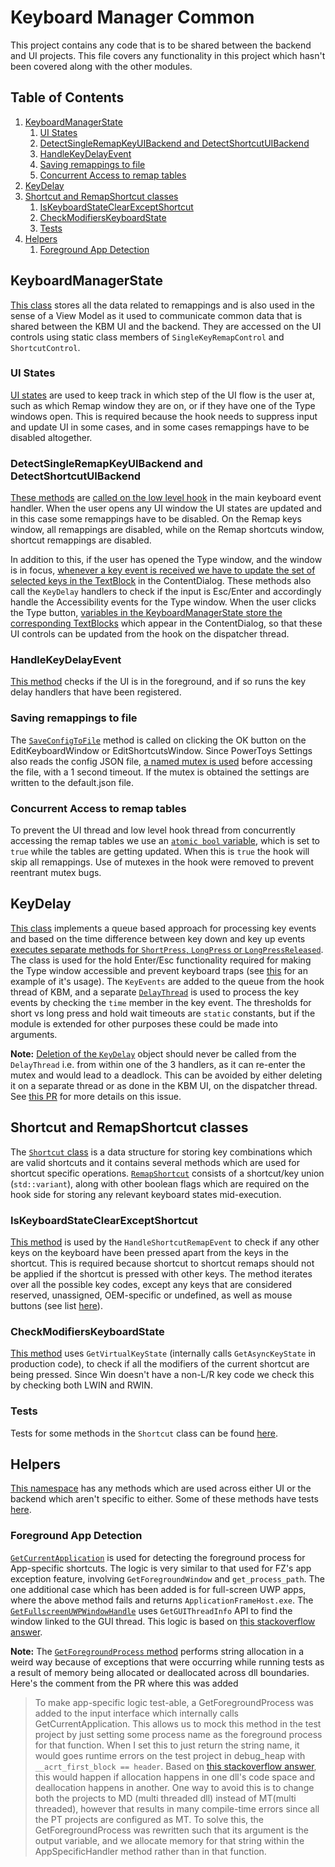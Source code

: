 # Keyboard Manager Common
This project contains any code that is to be shared between the backend and UI projects. This file covers any functionality in this project which hasn't been covered along with the other modules.

## Table of Contents
1. [KeyboardManagerState](#KeyboardManagerState)
    1. [UI States](#UI-States)
    2. [DetectSingleRemapKeyUIBackend and DetectShortcutUIBackend](#DetectSingleRemapKeyUIBackend-and-DetectShortcutUIBackend)
    3. [HandleKeyDelayEvent](#HandleKeyDelayEvent)
    4. [Saving remappings to file](#Saving-remappings-to-file)
    5. [Concurrent Access to remap tables](#Concurrent-Access-to-remap-tables)
2. [KeyDelay](#KeyDelay)
3. [Shortcut and RemapShortcut classes](#Shortcut-and-RemapShortcut-classes)
    1. [IsKeyboardStateClearExceptShortcut](#IsKeyboardStateClearExceptShortcut)
    2. [CheckModifiersKeyboardState](#CheckModifiersKeyboardState)
    3. [Tests](#Tests)
4. [Helpers](#Helpers)
    1. [Foreground App Detection](#Foreground-App-Detection)

## KeyboardManagerState
[This class](https://github.com/microsoft/PowerToys/blob/main/src/modules/keyboardmanager/common/KeyboardManagerState.cpp) stores all the data related to remappings and is also used in the sense of a View Model as it used to communicate common data that is shared between the KBM UI and the backend. They are accessed on the UI controls using static class members of `SingleKeyRemapControl` and `ShortcutControl`.

### UI States
[UI states](https://github.com/microsoft/PowerToys/blob/b80578b1b9a4b24c9945bddac33c771204280107/src/modules/keyboardmanager/common/KeyboardManagerState.h#L27-L42) are used to keep track in which step of the UI flow is the user at, such as which Remap window they are on, or if they have one of the Type windows open. This is required because the hook needs to suppress input and update UI in some cases, and in some cases remappings have to be disabled altogether.

### DetectSingleRemapKeyUIBackend and DetectShortcutUIBackend
[These methods](https://github.com/microsoft/PowerToys/blob/b80578b1b9a4b24c9945bddac33c771204280107/src/modules/keyboardmanager/common/KeyboardManagerState.cpp#L374-L446) are [called on the low level hook](https://github.com/microsoft/PowerToys/blob/b80578b1b9a4b24c9945bddac33c771204280107/src/modules/keyboardmanager/dll/dllmain.cpp#L399-L408) in the main keyboard event handler. When the user opens any UI window the UI states are updated and in this case some remappings have to be disabled. On the Remap keys window, all remappings are disabled, while on the Remap shortcuts window, shortcut remappings are disabled. 

In addition to this, if the user has opened the Type window, and the window is in focus, [whenever a key event is received we have to update the set of selected keys in the TextBlock](https://github.com/microsoft/PowerToys/blob/b80578b1b9a4b24c9945bddac33c771204280107/src/modules/keyboardmanager/common/KeyboardManagerState.cpp#L266-L329) in the ContentDialog. These methods also call the `KeyDelay` handlers to check if the input is Esc/Enter and accordingly handle the Accessibility events for the Type window. When the user clicks the Type button, [variables in the KeyboardManagerState store the corresponding TextBlocks](https://github.com/microsoft/PowerToys/blob/b80578b1b9a4b24c9945bddac33c771204280107/src/modules/keyboardmanager/ui/SingleKeyRemapControl.cpp#L375-L376) which appear in the ContentDialog, so that these UI controls can be updated from the hook on the dispatcher thread.

### HandleKeyDelayEvent
[This method](https://github.com/microsoft/PowerToys/blob/b80578b1b9a4b24c9945bddac33c771204280107/src/modules/keyboardmanager/common/KeyboardManagerState.cpp#L482-L498) checks if the UI is in the foreground, and if so runs the key delay handlers that have been registered.

### Saving remappings to file
The [`SaveConfigToFile`](https://github.com/microsoft/PowerToys/blob/b80578b1b9a4b24c9945bddac33c771204280107/src/modules/keyboardmanager/common/KeyboardManagerState.cpp#L500-L607) method is called on clicking the OK button on the EditKeyboardWindow or EditShortcutsWindow. Since PowerToys Settings also reads the config JSON file, [a named mutex is used](https://github.com/microsoft/PowerToys/blob/b80578b1b9a4b24c9945bddac33c771204280107/src/modules/keyboardmanager/common/KeyboardManagerState.cpp#L582-L600) before accessing the file, with a 1 second timeout. If the mutex is obtained the settings are written to the default.json file.

### Concurrent Access to remap tables
To prevent the UI thread and low level hook thread from concurrently accessing the remap tables we use an [`atomic bool` variable](https://github.com/microsoft/PowerToys/blob/b80578b1b9a4b24c9945bddac33c771204280107/src/modules/keyboardmanager/common/KeyboardManagerState.h#L91-L92), which is set to `true` while the tables are getting updated. When this is `true` the hook will skip all remappings. Use of mutexes in the hook were removed to prevent reentrant mutex bugs.

## KeyDelay
[This class](https://github.com/microsoft/PowerToys/blob/main/src/modules/keyboardmanager/common/KeyDelay.cpp) implements a queue based approach for processing key events and based on the time difference between key down and key up events [executes separate methods for `ShortPress`, `LongPress` or `LongPressReleased`](https://github.com/microsoft/PowerToys/blob/b80578b1b9a4b24c9945bddac33c771204280107/src/modules/keyboardmanager/common/KeyDelay.h#L69-L72). The class is used for the hold Enter/Esc functionality required for making the Type window accessible and prevent keyboard traps (see [this](https://github.com/microsoft/PowerToys/blob/b80578b1b9a4b24c9945bddac33c771204280107/src/modules/keyboardmanager/ui/SingleKeyRemapControl.cpp#L273-L292) for an example of it's usage). The `KeyEvents` are added to the queue from the hook thread of KBM, and a separate [`DelayThread`](https://github.com/microsoft/PowerToys/blob/b80578b1b9a4b24c9945bddac33c771204280107/src/modules/keyboardmanager/common/KeyDelay.cpp#L142-L166) is used to process the key events by checking the `time` member in the key event. The thresholds for short vs long press and hold wait timeouts are `static` constants, but if the module is extended for other purposes these could be made into arguments.

**Note:** [Deletion of the `KeyDelay`](https://github.com/microsoft/PowerToys/blob/b80578b1b9a4b24c9945bddac33c771204280107/src/modules/keyboardmanager/common/KeyDelay.cpp#L4-L12) object should never be called from the `DelayThread` i.e. from within one of the 3 handlers, as it can re-enter the mutex and would lead to a deadlock. This can be avoided by either deleting it on a separate thread or as done in the KBM UI, on the dispatcher thread. See [this PR](https://github.com/microsoft/PowerToys/pull/6959#issue-496583547) for more details on this issue.

## Shortcut and RemapShortcut classes
The [`Shortcut` class](https://github.com/microsoft/PowerToys/blob/main/src/modules/keyboardmanager/common/Shortcut.h) is a data structure for storing key combinations which are valid shortcuts and it contains several methods which are used for shortcut specific operations. [`RemapShortcut`](https://github.com/microsoft/PowerToys/blob/main/src/modules/keyboardmanager/common/RemapShortcut.h) consists of a shortcut/key union (`std::variant`), along with other boolean flags which are required on the hook side for storing any relevant keyboard states mid-execution.

### IsKeyboardStateClearExceptShortcut
[This method](https://github.com/microsoft/PowerToys/blob/b80578b1b9a4b24c9945bddac33c771204280107/src/modules/keyboardmanager/common/Shortcut.cpp#L665-L813) is used by the `HandleShortcutRemapEvent` to check if any other keys on the keyboard have been pressed apart from the keys in the shortcut. This is required because shortcut to shortcut remaps should not be applied if the shortcut is pressed with other keys. The method iterates over all the possible key codes, except any keys that are considered reserved, unassigned, OEM-specific or undefined, as well as mouse buttons (see list [here](https://github.com/microsoft/PowerToys/blob/b80578b1b9a4b24c9945bddac33c771204280107/src/modules/keyboardmanager/common/Shortcut.cpp#L628-L663)).

### CheckModifiersKeyboardState
[This method](https://github.com/microsoft/PowerToys/blob/b80578b1b9a4b24c9945bddac33c771204280107/src/modules/keyboardmanager/common/Shortcut.cpp#L517-L614) uses `GetVirtualKeyState` (internally calls `GetAsyncKeyState` in production code), to check if all the modifiers of the current shortcut are being pressed. Since Win doesn't have a non-L/R key code we check this by checking both LWIN and RWIN.

### Tests
Tests for some methods in the `Shortcut` class can be found [here](https://github.com/microsoft/PowerToys/blob/main/src/modules/keyboardmanager/test/ShortcutTests.cpp).

## Helpers
[This namespace](https://github.com/microsoft/PowerToys/blob/main/src/modules/keyboardmanager/common/Helpers.cpp) has any methods which are used across either UI or the backend which aren't specific to either. Some of these methods have tests [here](https://github.com/microsoft/PowerToys/blob/main/src/modules/keyboardmanager/test/SetKeyEventTests.cpp).

### Foreground App Detection
[`GetCurrentApplication`](https://github.com/microsoft/PowerToys/blob/b80578b1b9a4b24c9945bddac33c771204280107/src/modules/keyboardmanager/common/Helpers.cpp#L226-L268) is used for detecting the foreground process for App-specific shortcuts. The logic is very similar to that used for FZ's app exception feature, involving `GetForegroundWindow` and `get_process_path`. The one additional case which has been added is for full-screen UWP apps, where the above method fails and returns `ApplicationFrameHost.exe`. The [`GetFullscreenUWPWindowHandle`](https://github.com/microsoft/PowerToys/blob/b80578b1b9a4b24c9945bddac33c771204280107/src/modules/keyboardmanager/common/Helpers.cpp#L210-L224) uses `GetGUIThreadInfo` API to find the window linked to the GUI thread. This logic is based on [this stackoverflow answer](https://stackoverflow.com/questions/39702704/connecting-uwp-apps-hosted-by-applicationframehost-to-their-real-processes/55353165#55353165).

**Note:** The [`GetForegroundProcess` method](https://github.com/microsoft/PowerToys/blob/b80578b1b9a4b24c9945bddac33c771204280107/src/modules/keyboardmanager/dll/Input.cpp#L17-L21) performs string allocation in a weird way because of exceptions that were occurring while running tests as a result of memory being allocated or deallocated across dll boundaries. Here's the comment from the PR where this was added
> To make app-specific logic test-able, a GetForegroundProcess was added to the input interface which internally calls GetCurrentApplication. This allows us to mock this method in the test project by just setting some process name as the foreground process for that function. When I set this to just return the string name, it would goes runtime errors on the test project in debug_heap with `__acrt_first_block == header`. Based on [this stackoverflow answer](https://stackoverflow.com/a/35311928), this would happen if allocation happens in one dll's code space and deallocation happens in another. One way to avoid this is to change both the projects to MD (multi threaded dll) instead of MT(multi threaded), however that results in many compile-time errors since all the PT projects are configured as MT. To solve this, the GetForegroundProcess was rewritten such that its argument is the output variable, and we allocate memory for that string within the AppSpecificHandler method rather than in that function.
